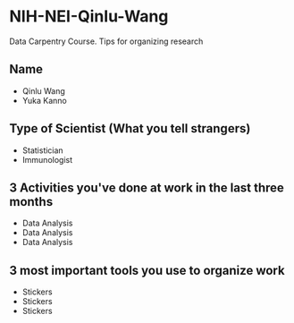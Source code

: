 # NIH-NEI-Qinlu-Wang
Data Carpentry Course. Tips for organizing research

## Name
- Qinlu Wang
- Yuka Kanno

## Type of Scientist (What you tell strangers)
- Statistician
- Immunologist

## 3 Activities you've done at work in the last three months
- Data Analysis
- Data Analysis
- Data Analysis

## 3 most important tools you use to organize work
- Stickers
- Stickers
- Stickers

